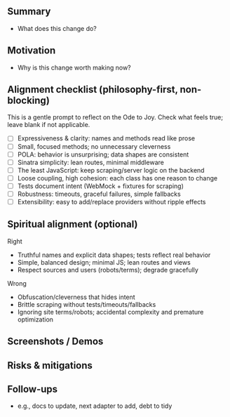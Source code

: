 ## Summary
- What does this change do?

## Motivation
- Why is this change worth making now?

## Alignment checklist (philosophy-first, non-blocking)
This is a gentle prompt to reflect on the Ode to Joy. Check what feels true; leave blank if not applicable.

- [ ] Expressiveness & clarity: names and methods read like prose
- [ ] Small, focused methods; no unnecessary cleverness
- [ ] POLA: behavior is unsurprising; data shapes are consistent
- [ ] Sinatra simplicity: lean routes, minimal middleware
- [ ] The least JavaScript: keep scraping/server logic on the backend
- [ ] Loose coupling, high cohesion: each class has one reason to change
- [ ] Tests document intent (WebMock + fixtures for scraping)
- [ ] Robustness: timeouts, graceful failures, simple fallbacks
- [ ] Extensibility: easy to add/replace providers without ripple effects

## Spiritual alignment (optional)
Right
- Truthful names and explicit data shapes; tests reflect real behavior
- Simple, balanced design; minimal JS; lean routes and views
- Respect sources and users (robots/terms); degrade gracefully

Wrong
- Obfuscation/cleverness that hides intent
- Brittle scraping without tests/timeouts/fallbacks
- Ignoring site terms/robots; accidental complexity and premature optimization

## Screenshots / Demos

## Risks & mitigations

## Follow-ups
- e.g., docs to update, next adapter to add, debt to tidy

